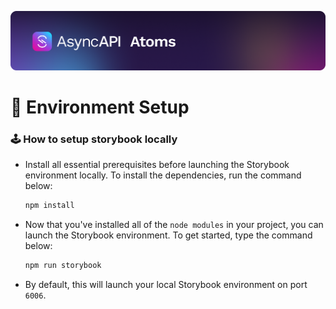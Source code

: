 [![Atoms](./public/github-repobanner-atom.png)](https://atoms.asyncapi.com)

# :deciduous_tree: Environment Setup

### :joystick: How to setup storybook locally

- Install all essential prerequisites before launching the Storybook environment locally. To install the dependencies, run the command below:

  ```cmd
  npm install
  ```

- Now that you've installed all of the `node modules` in your project, you can launch the Storybook environment. To get started, type the command below:

  ```cmd
  npm run storybook
  ```

- By default, this will launch your local Storybook environment on port `6006`.
